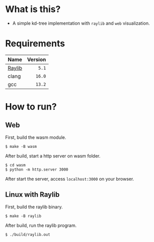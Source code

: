 # What is this?
- A simple kd-tree implementation with `raylib` and `web` visualization.

# Requirements
| Name                                        | Version |
|:--------------------------------------------|--------:|
| [Raylib](https://github.com/raysan5/raylib) | `5.1`   |
| clang                                       | `16.0`  |
| gcc                                         | `13.2`  |

# How to run?

## Web

First, build the wasm module.
```console
$ make -B wasm
```

After build, start a http server on wasm folder.

```console
$ cd wasm
$ python -m http.server 3000
```

After start the server, access `localhost:3000` on your browser.

## Linux with Raylib

First, build the raylib binary.
```console
$ make -B raylib
```

After build, run the raylib program.

```console
$ ./build/raylib.out
```
